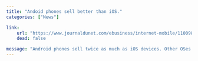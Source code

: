 ```yaml
---
title: "Andoid phones sell better than iOS."
categories: ["News"]

link:
    url: "https://www.journaldunet.com/ebusiness/internet-mobile/1100985-android-deux-fois-plus-vendu-qu-ios/"
    dead: false

message: "Android phones sell twice as much as iOS devices. Other OSes at the tail end."
---
```


